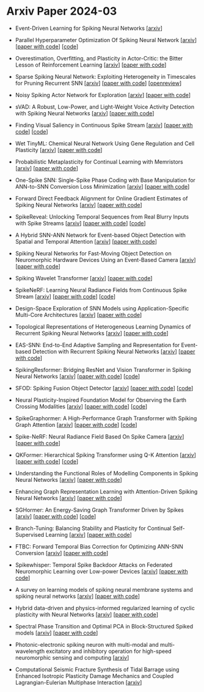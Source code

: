 # Arxiv Paper 2024-03


- Event-Driven Learning for Spiking Neural Networks [[arxiv](https://arxiv.org/abs/2403.00270)]

- Parallel Hyperparameter Optimization Of Spiking Neural Network [[arxiv](https://arxiv.org/abs/2403.00450)] [[paper with code](https://paperswithcode.com/paper/parallel-hyperparameter-optimization-of)] [[code](https://github.com/thomasfirmin/hpo_snn)]

- Overestimation, Overfitting, and Plasticity in Actor-Critic: the Bitter Lesson of Reinforcement Learning [[arxiv](https://arxiv.org/abs/2403.00514)] [[paper with code](https://paperswithcode.com/paper/overestimation-overfitting-and-plasticity-in)]

- Sparse Spiking Neural Network: Exploiting Heterogeneity in Timescales for Pruning Recurrent SNN [[arxiv](https://arxiv.org/abs/2403.03409)] [[paper with code](https://paperswithcode.com/paper/sparse-spiking-neural-network-exploiting)] [[openreview](https://openreview.net/forum?id=0jsfesDZDq)]

- Noisy Spiking Actor Network for Exploration [[arxiv](https://arxiv.org/abs/2403.04162)] [[paper with code](https://paperswithcode.com/paper/noisy-spiking-actor-network-for-exploration)]

- sVAD: A Robust, Low-Power, and Light-Weight Voice Activity Detection with Spiking Neural Networks [[arxiv](https://arxiv.org/abs/2403.05772)] [[paper with code](https://paperswithcode.com/paper/svad-a-robust-low-power-and-light-weight)]

- Finding Visual Saliency in Continuous Spike Stream [[arxiv](https://arxiv.org/abs/2403.06233)] [[paper with code](https://paperswithcode.com/paper/finding-visual-saliency-in-continuous-spike)] [[code](https://github.com/bit-vision/svs)]

- Wet TinyML: Chemical Neural Network Using Gene Regulation and Cell Plasticity [[arxiv](https://arxiv.org/abs/2403.08549)] [[paper with code](https://paperswithcode.com/paper/wet-tinyml-chemical-neural-network-using-gene)]

- Probabilistic Metaplasticity for Continual Learning with Memristors [[arxiv](https://arxiv.org/abs/2403.08718)] [[paper with code](https://paperswithcode.com/paper/probabilistic-metaplasticity-for-continual)]

- One-Spike SNN: Single-Spike Phase Coding with Base Manipulation for ANN-to-SNN Conversion Loss Minimization [[arxiv](https://arxiv.org/abs/2403.08786)] [[paper with code](https://paperswithcode.com/paper/one-spike-snn-single-spike-phase-coding-with)]

- Forward Direct Feedback Alignment for Online Gradient Estimates of Spiking Neural Networks [[arxiv](https://arxiv.org/abs/2403.08804)] [[paper with code](https://paperswithcode.com/paper/forward-direct-feedback-alignment-for-online)]

- SpikeReveal: Unlocking Temporal Sequences from Real Blurry Inputs with Spike Streams [[arxiv](https://arxiv.org/abs/2403.09486)] [[paper with code](https://paperswithcode.com/paper/spikereveal-unlocking-temporal-sequences-from)] [[code](https://github.com/chenkang455/s-sdm)]

- A Hybrid SNN-ANN Network for Event-based Object Detection with Spatial and Temporal Attention [[arxiv](https://arxiv.org/abs/2403.10173)] [[paper with code](https://paperswithcode.com/paper/a-hybrid-snn-ann-network-for-event-based)]

- Spiking Neural Networks for Fast-Moving Object Detection on Neuromorphic Hardware Devices Using an Event-Based Camera [[arxiv](https://arxiv.org/abs/2403.10677)] [[paper with code](https://paperswithcode.com/paper/spiking-neural-networks-for-fast-moving)]

- Spiking Wavelet Transformer [[arxiv](https://arxiv.org/abs/2403.11138)] [[paper with code](https://paperswithcode.com/paper/spiking-wavelet-transformer)]

- SpikeNeRF: Learning Neural Radiance Fields from Continuous Spike Stream [[arxiv](https://arxiv.org/abs/2403.11222)] [[paper with code](https://paperswithcode.com/paper/spikenerf-learning-neural-radiance-fields)] [[code](https://github.com/bit-vision/spikenerf)]

- Design-Space Exploration of SNN Models using Application-Specific Multi-Core Architectures [[arxiv](https://arxiv.org/abs/2403.12061)] [[paper with code](https://paperswithcode.com/paper/design-space-exploration-of-snn-models-using)]

- Topological Representations of Heterogeneous Learning Dynamics of Recurrent Spiking Neural Networks [[arxiv](https://arxiv.org/abs/2403.12462)] [[paper with code](https://paperswithcode.com/paper/topological-representations-of-heterogeneous)]

- EAS-SNN: End-to-End Adaptive Sampling and Representation for Event-based Detection with Recurrent Spiking Neural Networks [[arxiv](https://arxiv.org/abs/2403.12574)] [[paper with code](https://paperswithcode.com/paper/eas-snn-end-to-end-adaptive-sampling-and)]

- SpikingResformer: Bridging ResNet and Vision Transformer in Spiking Neural Networks [[arxiv](https://arxiv.org/abs/2403.14302)] [[paper with code](https://paperswithcode.com/paper/spikingresformer-bridging-resnet-and-vision)] [[code](https://github.com/xyshi2000/spikingresformer)]

- SFOD: Spiking Fusion Object Detector [[arxiv](https://arxiv.org/abs/2403.15192)] [[paper with code](https://paperswithcode.com/paper/sfod-spiking-fusion-object-detector)] [[code](https://github.com/yimeng-fan/SFOD)]

- Neural Plasticity-Inspired Foundation Model for Observing the Earth Crossing Modalities [[arxiv](https://arxiv.org/abs/2403.15356)] [[paper with code](https://paperswithcode.com/paper/neural-plasticity-inspired-foundation-model)] [[code](https://github.com/zhu-xlab/dofa)]

- SpikeGraphormer: A High-Performance Graph Transformer with Spiking Graph Attention [[arxiv](https://arxiv.org/abs/2403.15480)] [[paper with code](https://paperswithcode.com/paper/spikegraphormer-a-high-performance-graph)] [[code](https://github.com/phd-lanyu/spikegraphormer)]

- Spike-NeRF: Neural Radiance Field Based On Spike Camera [[arxiv](https://arxiv.org/abs/2403.16410)] [[paper with code](https://paperswithcode.com/paper/spike-nerf-neural-radiance-field-based-on)]

- QKFormer: Hierarchical Spiking Transformer using Q-K Attention [[arxiv](https://arxiv.org/abs/2403.16552)] [[paper with code](https://paperswithcode.com/paper/qkformer-hierarchical-spiking-transformer)] [[code](https://github.com/zhouchenlin2096/qkformer)]

- Understanding the Functional Roles of Modelling Components in Spiking Neural Networks [[arxiv](https://arxiv.org/abs/2403.16674)] [[paper with code](https://paperswithcode.com/paper/understanding-the-functional-roles-of)]

- Enhancing Graph Representation Learning with Attention-Driven Spiking Neural Networks [[arxiv](https://arxiv.org/abs/2403.17040)] [[paper with code](https://paperswithcode.com/paper/enhancing-graph-representation-learning-with)]

- SGHormer: An Energy-Saving Graph Transformer Driven by Spikes [[arxiv](https://arxiv.org/abs/2403.17656)] [[paper with code](https://paperswithcode.com/paper/sghormer-an-energy-saving-graph-transformer)] [[code](https://github.com/zhhuizhe/sghormer)]

- Branch-Tuning: Balancing Stability and Plasticity for Continual Self-Supervised Learning [[arxiv](https://arxiv.org/abs/2403.18266)] [[paper with code](https://paperswithcode.com/paper/branch-tuning-balancing-stability-and)]

- FTBC: Forward Temporal Bias Correction for Optimizing ANN-SNN Conversion [[arxiv](https://arxiv.org/abs/2403.18388)] [[paper with code](https://paperswithcode.com/paper/ftbc-forward-temporal-bias-correction-for)]

- Spikewhisper: Temporal Spike Backdoor Attacks on Federated Neuromorphic Learning over Low-power Devices [[arxiv](https://arxiv.org/abs/2403.18607)] [[paper with code](https://paperswithcode.com/paper/spikewhisper-temporal-spike-backdoor-attacks)]

- A survey on learning models of spiking neural membrane systems and spiking neural networks [[arxiv](https://arxiv.org/abs/2403.18609)] [[paper with code](https://paperswithcode.com/paper/a-survey-on-learning-models-of-spiking-neural)]

- Hybrid data-driven and physics-informed regularized learning of cyclic plasticity with Neural Networks [[arxiv](https://arxiv.org/abs/2403.01776)] [[paper with code](https://paperswithcode.com/paper/hybrid-data-driven-and-physics-informed)]

- Spectral Phase Transition and Optimal PCA in Block-Structured Spiked models [[arxiv](https://arxiv.org/abs/2403.03695)] [[paper with code](https://paperswithcode.com/paper/spectral-phase-transition-and-optimal-pca-in)]

- Photonic-electronic spiking neuron with multi-modal and multi-wavelength excitatory and inhibitory operation for high-speed neuromorphic sensing and computing [[arxiv](https://arxiv.org/abs/2403.03775)]

- Computational Seismic Fracture Synthesis of Tidal Barrage using Enhanced Isotropic Plasticity Damage Mechanics and Coupled Lagrangian-Eulerian Multiphase Interaction [[arxiv](https://arxiv.org/abs/2403.10905)]